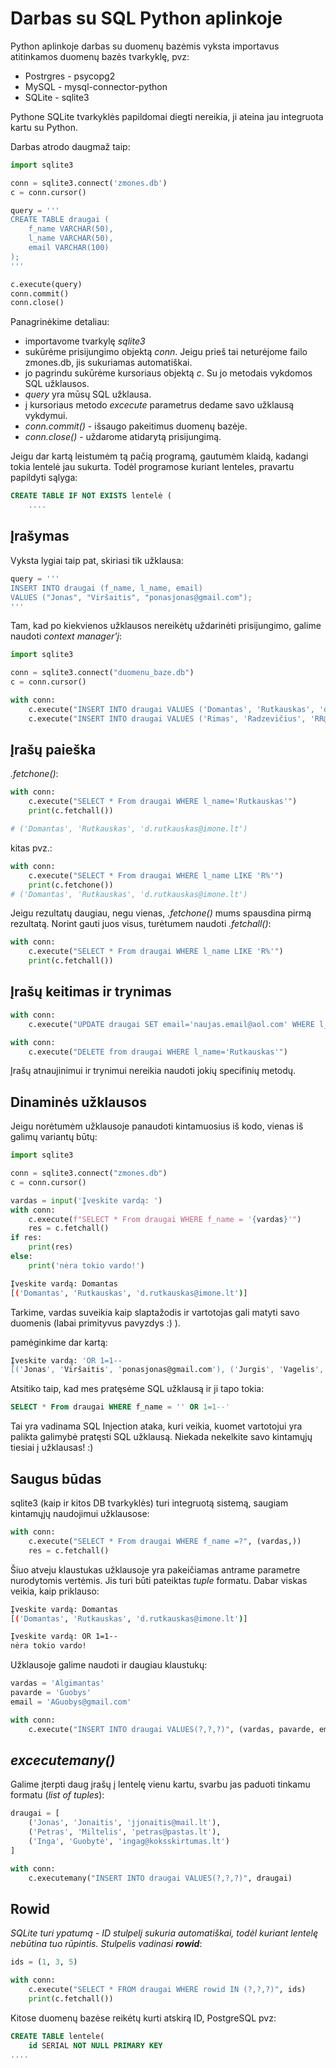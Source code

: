 # Darbas su SQL Python aplinkoje

Python aplinkoje darbas su duomenų bazėmis vyksta importavus atitinkamos duomenų bazės tvarkyklę, pvz:

* Postrgres - psycopg2
* MySQL - mysql-connector-python
* SQLite - sqlite3

Pythone SQLite tvarkyklės papildomai diegti nereikia, ji ateina jau integruota kartu su Python.

Darbas atrodo daugmaž taip:

```python
import sqlite3

conn = sqlite3.connect('zmones.db')
c = conn.cursor()

query = '''
CREATE TABLE draugai (
    f_name VARCHAR(50),
    l_name VARCHAR(50),
    email VARCHAR(100)
);
'''

c.execute(query)
conn.commit()
conn.close()
```
Panagrinėkime detaliau:
* importavome tvarkylę *sqlite3*
* sukūrėme prisijungimo objektą *conn*. Jeigu prieš tai neturėjome failo zmones.db, jis sukuriamas automatiškai.
* jo pagrindu sukūrėme kursoriaus objektą *c*. Su jo metodais vykdomos SQL užklausos.
* *query* yra mūsų SQL užklausa.
* į kursoriaus metodo *excecute* parametrus dedame savo užklausą vykdymui.
* *conn.commit()* - išsaugo pakeitimus duomenų bazėje.
* *conn.close()* - uždarome atidarytą prisijungimą.

Jeigu dar kartą leistumėm tą pačią programą, gautumėm klaidą, kadangi tokia lentelė jau sukurta. Todėl programose kuriant lenteles, pravartu papildyti sąlyga:

```SQL
CREATE TABLE IF NOT EXISTS lentelė (
    ....
```

## Įrašymas 

Vyksta lygiai taip pat, skiriasi tik užklausa:

```python
query = '''
INSERT INTO draugai (f_name, l_name, email) 
VALUES ("Jonas", "Viršaitis", "ponasjonas@gmail.com");
'''
```

Tam, kad po kiekvienos užklausos nereikėtų uždarinėti prisijungimo, galime naudoti *context manager'į*:

```python
import sqlite3

conn = sqlite3.connect("duomenu_baze.db")
c = conn.cursor()

with conn:
    c.execute("INSERT INTO draugai VALUES ('Domantas', 'Rutkauskas', 'd.rutkauskas@imone.lt')")
    c.execute("INSERT INTO draugai VALUES ('Rimas', 'Radzevičius', 'RR@gmail.com')")
```

## Įrašų paieška

*.fetchone()*:
```python
with conn:
    c.execute("SELECT * From draugai WHERE l_name='Rutkauskas'")
    print(c.fetchall())

# ('Domantas', 'Rutkauskas', 'd.rutkauskas@imone.lt')
```
kitas pvz.:

```python
with conn:
    c.execute("SELECT * From draugai WHERE l_name LIKE 'R%'")
    print(c.fetchone())
# ('Domantas', 'Rutkauskas', 'd.rutkauskas@imone.lt')
```

Jeigu rezultatų daugiau, negu vienas, *.fetchone()* mums spausdina pirmą rezultatą. Norint gauti juos visus, turėtumem naudoti *.fetchall()*:

```python
with conn:
    c.execute("SELECT * From draugai WHERE l_name LIKE 'R%'")
    print(c.fetchall())
```

## Įrašų keitimas ir trynimas

```python
with conn:
    c.execute("UPDATE draugai SET email='naujas.email@aol.com' WHERE l_name='Radzevičius'")
```
```python
with conn:
    c.execute("DELETE from draugai WHERE l_name='Rutkauskas'")
```
Įrašų atnaujinimui ir trynimui nereikia naudoti jokių specifinių metodų.

## Dinaminės užklausos

Jeigu norėtumėm užklausoje panaudoti kintamuosius iš kodo, vienas iš galimų variantų būtų:

```python
import sqlite3

conn = sqlite3.connect("zmones.db")
c = conn.cursor()

vardas = input('Įveskite vardą: ')
with conn:
    c.execute(f"SELECT * From draugai WHERE f_name = '{vardas}'")
    res = c.fetchall()
if res:
    print(res)
else:
    print('nėra tokio vardo!')
```
```bash
Įveskite vardą: Domantas
[('Domantas', 'Rutkauskas', 'd.rutkauskas@imone.lt')]
```
Tarkime, vardas suveikia kaip slaptažodis ir vartotojas gali matyti savo duomenis (labai primityvus pavyzdys :) ).

pamėginkime dar kartą:
```bash
Įveskite vardą: 'OR 1=1--
[('Jonas', 'Viršaitis', 'ponasjonas@gmail.com'), ('Jurgis', 'Vagelis', 'ponasjurgis@gmail.com'), ('Domantas', 'Rutkauskas', 'd.rutkauskas@imone.lt'), ('Rimas', 'Radzevičius', 'RR@gmail.com')]
```

Atsitiko taip, kad mes pratęsėme SQL užklausą ir ji tapo tokia:
```sql
SELECT * From draugai WHERE f_name = '' OR 1=1--'
```

Tai yra vadinama SQL Injection ataka, kuri veikia, kuomet vartotojui yra palikta galimybė pratęsti SQL užklausą. Niekada nekelkite savo kintamųjų tiesiai į užklausas! :)

## Saugus būdas

sqlite3 (kaip ir kitos DB tvarkyklės) turi integruotą sistemą, saugiam kintamųjų naudojimui užklausose:

```python
with conn:
    c.execute("SELECT * From draugai WHERE f_name =?", (vardas,))
    res = c.fetchall()
```
Šiuo atveju klaustukas užklausoje yra pakeičiamas antrame parametre nurodytomis vertėmis. Jis turi būti pateiktas *tuple* formatu. Dabar viskas veikia, kaip priklauso:

```bash
Įveskite vardą: Domantas
[('Domantas', 'Rutkauskas', 'd.rutkauskas@imone.lt')]
```
```bash
Įveskite vardą: OR 1=1--
nėra tokio vardo!
```

Užklausoje galime naudoti ir daugiau klaustukų:

```python
vardas = 'Algimantas'
pavarde = 'Guobys'
email = 'AGuobys@gmail.com'

with conn:
    c.execute("INSERT INTO draugai VALUES(?,?,?)", (vardas, pavarde, email))
```

## *excecutemany()*

Galime įterpti daug įrašų į lentelę vienu kartu, svarbu jas paduoti tinkamu formatu (*list of tuples*):

```python
draugai = [
    ('Jonas', 'Jonaitis', 'jjonaitis@mail.lt'),
    ('Petras', 'Miltelis', 'petras@pastas.lt'),
    ('Inga', 'Guobytė', 'ingag@koksskirtumas.lt')
]

with conn:
    c.executemany("INSERT INTO draugai VALUES(?,?,?)", draugai)
```

## Rowid

*SQLite turi ypatumą - ID stulpelį sukuria automatiškai, todėl kuriant lentelę nebūtina tuo rūpintis. Stulpelis vadinasi **rowid***:

```python
ids = (1, 3, 5)

with conn:
    c.execute("SELECT * FROM draugai WHERE rowid IN (?,?,?)", ids)
    print(c.fetchall())
```

Kitose duomenų bazėse reikėtų kurti atskirą ID, PostgreSQL pvz:

```sql
CREATE TABLE lentele(
    id SERIAL NOT NULL PRIMARY KEY
....
```



